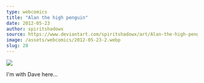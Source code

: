 ```yaml
---
type: webcomics
title: "Alan the high penguin"
date: 2012-05-23
author: spiritshadowx
source: https://www.deviantart.com/spiritshadowx/art/Alan-the-high-penguin-303870505
image: /assets/webcomics/2012-05-23-2.webp
slug: 28
---
```


![](/assets/webcomics/2012-05-23-2.webp)

I'm with Dave here...
